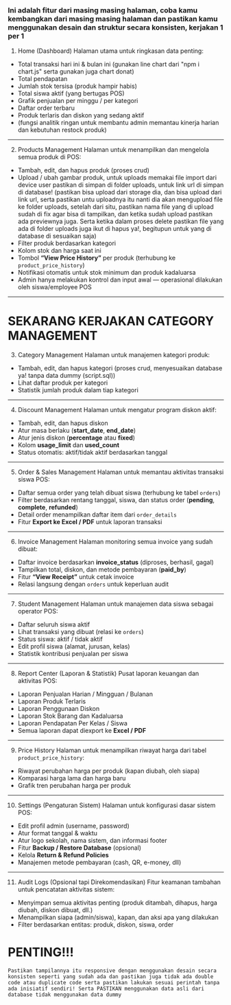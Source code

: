 ### Ini adalah fitur dari masing masing halaman, coba kamu kembangkan dari masing masing halaman dan pastikan kamu menggunakan desain dan struktur secara konsisten, kerjakan 1 per 1

1. Home (Dashboard)
Halaman utama untuk ringkasan data penting:
- Total transaksi hari ini & bulan ini (gunakan line chart dari "npm i chart.js" serta gunakan juga chart donat)
- Total pendapatan
- Jumlah stok tersisa (produk hampir habis)
- Total siswa aktif (yang bertugas POS)
- Grafik penjualan per minggu / per kategori
- Daftar order terbaru
- Produk terlaris dan diskon yang sedang aktif
- (fungsi analitik ringan untuk membantu admin memantau kinerja harian dan kebutuhan restock produk)

---

2. Products Management
Halaman untuk menampilkan dan mengelola semua produk di POS:
- Tambah, edit, dan hapus produk (proses crud)
- Upload / ubah gambar produk, untuk uploads memakai file import dari device user pastikan di simpan di folder uploads, untuk link url di simpan di database! (pastikan bisa upload dari storage dia, dan bisa upload dari link url, serta pastikan untu uploadnya itu nanti dia akan mengupload file ke folder uploads, setelah dari situ, pastikan nama file yang di upload sudah di fix agar bisa di tampilkan, dan ketika sudah upload pastikan ada previewnya juga. Serta ketika dalam proses delete pastikan file yang ada di folder uploads juga ikut di hapus ya!, begitupun untuk yang di database di sesuaikan saja)
- Filter produk berdasarkan kategori  
- Kolom stok dan harga saat ini  
- Tombol **“View Price History”** per produk (terhubung ke `product_price_history`)  
- Notifikasi otomatis untuk stok minimum dan produk kadaluarsa  
- Admin hanya melakukan kontrol dan input awal — operasional dilakukan oleh siswa/employee POS  

---

# SEKARANG KERJAKAN CATEGORY MANAGEMENT
3. Category Management
Halaman untuk manajemen kategori produk:
- Tambah, edit, dan hapus kategori  (proses crud, menyesuaikan database ya! tanpa data dummy (script.sql))
- Lihat daftar produk per kategori  
- Statistik jumlah produk dalam tiap kategori  

---

4. Discount Management
Halaman untuk mengatur program diskon aktif:
- Tambah, edit, dan hapus diskon  
- Atur masa berlaku (**start_date**, **end_date**)  
- Atur jenis diskon (**percentage** atau **fixed**)  
- Kolom **usage_limit** dan **used_count**  
- Status otomatis: aktif/tidak aktif berdasarkan tanggal  

---

5. Order & Sales Management
Halaman untuk memantau aktivitas transaksi siswa POS:
- Daftar semua order yang telah dibuat siswa (terhubung ke tabel `orders`)  
- Filter berdasarkan rentang tanggal, siswa, dan status order (**pending**, **complete**, **refunded**)  
- Detail order menampilkan daftar item dari `order_details`  
- Fitur **Export ke Excel / PDF** untuk laporan transaksi  

---

6. Invoice Management
Halaman monitoring semua invoice yang sudah dibuat:
- Daftar invoice berdasarkan **invoice_status** (diproses, berhasil, gagal)  
- Tampilkan total, diskon, dan metode pembayaran (**paid_by**)  
- Fitur **“View Receipt”** untuk cetak invoice  
- Relasi langsung dengan `orders` untuk keperluan audit  

---

7. Student Management
Halaman untuk manajemen data siswa sebagai operator POS:
- Daftar seluruh siswa aktif  
- Lihat transaksi yang dibuat (relasi ke `orders`)  
- Status siswa: aktif / tidak aktif  
- Edit profil siswa (alamat, jurusan, kelas)  
- Statistik kontribusi penjualan per siswa  

---

8. Report Center (Laporan & Statistik)
Pusat laporan keuangan dan aktivitas POS:
- Laporan Penjualan Harian / Mingguan / Bulanan  
- Laporan Produk Terlaris  
- Laporan Penggunaan Diskon  
- Laporan Stok Barang dan Kadaluarsa  
- Laporan Pendapatan Per Kelas / Siswa  
- Semua laporan dapat diexport ke **Excel / PDF**  

---

9. Price History
Halaman untuk menampilkan riwayat harga dari tabel `product_price_history`:
- Riwayat perubahan harga per produk (kapan diubah, oleh siapa)  
- Komparasi harga lama dan harga baru  
- Grafik tren perubahan harga per produk  

---

10. Settings (Pengaturan Sistem)
Halaman untuk konfigurasi dasar sistem POS:
- Edit profil admin (username, password)  
- Atur format tanggal & waktu  
- Atur logo sekolah, nama sistem, dan informasi footer  
- Fitur **Backup / Restore Database** (opsional)  
- Kelola **Return & Refund Policies**  
- Manajemen metode pembayaran (cash, QR, e-money, dll)  

---

11. Audit Logs (Opsional tapi Direkomendasikan)
Fitur keamanan tambahan untuk pencatatan aktivitas sistem:
- Menyimpan semua aktivitas penting (produk ditambah, dihapus, harga diubah, diskon dibuat, dll.)  
- Menampilkan siapa (admin/siswa), kapan, dan aksi apa yang dilakukan  
- Filter berdasarkan entitas: produk, diskon, siswa, order  

# PENTING!!!
``` Pastikan tampilannya itu responsive dengan menggunakan desain secara konsisten seperti yang sudah ada dan pastikan juga tidak ada double code atau duplicate code serta pastikan lakukan sesuai perintah tanpa ada inisiatif sendiri! Serta PASTIKAN menggunakan data asli dari database tidak menggunakan data dummy ```